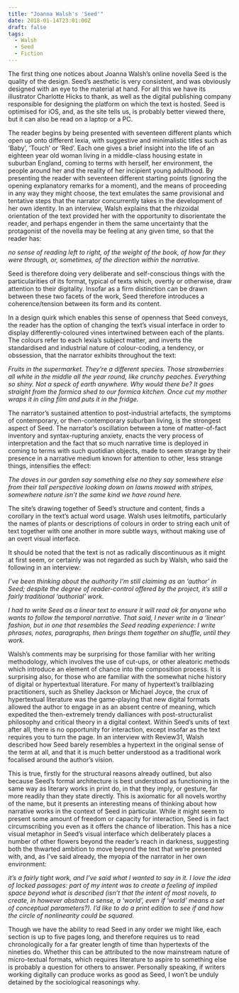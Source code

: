 ```yaml
---
title: "Joanna Walsh's 'Seed'"
date: 2018-01-14T23:01:00Z
draft: false
tags:
  - Walsh
  - Seed
  - Fiction
---
```


The first thing one notices about Joanna Walsh’s online novella Seed is the quality of the design. Seed’s aesthetic is very consistent, and was obviously designed with an eye to the material at hand. For all this we have its illustrator Charlotte Hicks to thank, as well as the digital publishing company responsible for designing the platform on which the text is hosted. Seed is optimised for iOS, and, as the site tells us, is probably better viewed there, but it can also be read on a laptop or a PC.

The reader begins by being presented with seventeen different plants which open up onto different lexia, with suggestive and minimalistic titles such as ‘Baby’, ‘Touch’ or ‘Red’. Each one gives a brief insight into the life of an eighteen year old woman living in a middle-class housing estate in suburban England, coming to terms with herself, her environment, the people around her and the reality of her incipient young adulthood. By presenting the reader with seventeen different starting points (ignoring the opening explanatory remarks for a moment), and the means of proceeding in any way they might choose, the text emulates the same provisional and tentative steps that the narrator concurrently takes in the development of her own identity. In an interview, Walsh explains that the rhizoidal orientation of the text provided her with the opportunity to disorientate the reader, and perhaps engender in them the same uncertainty that the protagonist of the novella may be feeling at any given time, so that the reader has:

*no sense of reading left to right, of the weight of the book, of how far they were through, or, sometimes, of the direction within the narrative.*

Seed is therefore doing very deliberate and self-conscious things with the particularities of its format, typical of texts which, overtly or otherwise, draw attention to their digitality. Insofar as a firm distinction can be drawn between these two facets of the work, Seed therefore introduces a coherence/tension between its form and its content.

In a design quirk which enables this sense of openness that Seed conveys, the reader has the option of changing the text’s visual interface in order to display differently-coloured vines intertwined between each of the plants. The colours refer to each lexia’s subject matter, and inverts the standardised and industrial nature of colour-coding, a tendency, or obssession, that the narrator exhibits throughout the text:

*Fruits in the supermarket. They’re a different species. Those strawberries all white in the middle all the year round, like crunchy peaches. Everything so shiny. Not a speck of earth anywhere. Why would there be? It goes straight from the formica shed to our formica kitchen. Once cut my mother wraps it in cling film and puts it in the fridge.*

The narrator’s sustained attention to post-industrial artefacts, the symptoms of contemporary, or then-contemporary suburban living, is the strongest aspect of Seed. The narrator’s oscillation between a tone of matter-of-fact inventory and syntax-rupturing anxiety, enacts the very process of interpretation and the fact that so much narrative time is deployed in coming to terms with such quotidian objects, made to seem strange by their presence in a narrative medium known for attention to other, less strange things, intensifies the effect:

*The doves in our garden say something else no they say somewhere else from their tall perspective looking down on lawns mowed with stripes, somewhere nature isn’t the same kind we have round here.*

The site’s drawing together of Seed’s structure and content, finds a corollary in the text’s actual word usage. Walsh uses leitmotifs, particularly the names of plants or descriptions of colours in order to string each unit of text together with one another in more subtle ways, without making use of an overt visual interface.

It should be noted that the text is not as radically discontinuous as it might at first seem, or certainly was not regarded as such by Walsh, who said the following in an interview:

*I’ve been thinking about the authority I’m still claiming as an ‘author’ in Seed; despite the degree of reader-control offered by the project, it’s still a fairly traditional ‘authorial’ work.*

*I had to write Seed as a linear text to ensure it will read ok for anyone who wants to follow the temporal narrative. That said, I never write in a ‘linear’ fashion, but in one that resembles the Seed reading experience: I write phrases, notes, paragraphs, then brings them together on shuffle, until they work.*

Walsh’s comments may be surprising for those familiar with her writing methodology, which involves the use of cut-ups, or other aleatoric methods which introduce an element of chance into the composition process. It is surprising also, for those who are familiar with the somewhat niche history of digital or hypertextual literature. For many of hypertext’s trailblazing practitioners, such as Shelley Jackson or Michael Joyce, the crux of hypertextual literature was the game-playing that new digital formats allowed the author to engage in as an absent centre of meaning, which expedited the then-extremely trendy dalliances with post-structuralist philosophy and critical theory in a digital context. Within Seed’s units of text after all, there is no opportunity for interaction, except insofar as the text requires you to turn the page. In an interview with Review31, Walsh described how Seed barely resembles a hypertext in the original sense of the term at all, and that it is much better understood as a traditional work focalised around the author’s vision.

This is true, firstly for the structural reasons already outlined, but also because Seed’s formal architecture is best understood as functioning in the same way as literary works in print do, in that they imply, or gesture, far more readily than they state directly. This is axiomatic for all novels worthy of the name, but it presents an interesting means of thinking about how narrative works in the context of Seed in particular. While it might seem to present some amount of freedom or capacity for interaction, Seed is in fact circumscribing you even as it offers the chance of liberation. This has a nice visual metaphor in Seed’s visual interface which deliberately places a number of other flowers beyond the reader’s reach in darkness, suggesting both the thwarted ambition to move beyond the text that we’re presented with, and, as I’ve said already, the myopia of the narrator in her own environment:

*it’s a fairly tight work, and I’ve said what I wanted to say in it. I love the idea of locked passages: part of my intent was to create a feeling of implied space beyond what is described (isn’t that the intent of most novels, to create, in however abstract a sense, a ‘world’, even if ‘world’ means a set of conceptual parameters?). I’d like to do a print edition to see if and how the circle of nonlinearity could be squared.*

Though we have the ability to read Seed in any order we might like, each section is up to five pages long, and therefore requires us to read chronologically for a far greater length of time than hypertexts of the nineties do. Whether this can be attributed to the now mainstream nature of micro-textual formats, which requires literature to aspire to something else is probably a question for others to answer. Personally speaking, if writers working digitally can produce works as good as Seed, I won’t be unduly detained by the sociological reasonings why.